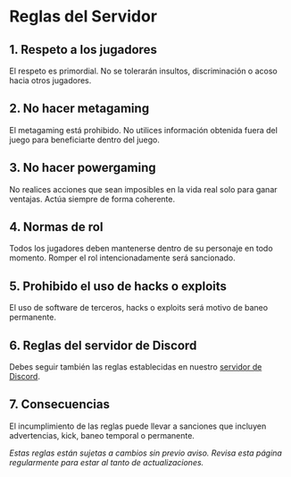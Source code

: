 # Reglas del Servidor

## 1. Respeto a los jugadores
El respeto es primordial. No se tolerarán insultos, discriminación o acoso hacia otros jugadores.

## 2. No hacer metagaming
El metagaming está prohibido. No utilices información obtenida fuera del juego para beneficiarte dentro del juego.

## 3. No hacer powergaming
No realices acciones que sean imposibles en la vida real solo para ganar ventajas. Actúa siempre de forma coherente.

## 4. Normas de rol
Todos los jugadores deben mantenerse dentro de su personaje en todo momento. Romper el rol intencionadamente será sancionado.

## 5. Prohibido el uso de hacks o exploits
El uso de software de terceros, hacks o exploits será motivo de baneo permanente.

## 6. Reglas del servidor de Discord
Debes seguir también las reglas establecidas en nuestro [servidor de Discord](https://discord.gg/tuservidor).

## 7. Consecuencias
El incumplimiento de las reglas puede llevar a sanciones que incluyen advertencias, kick, baneo temporal o permanente.

*Estas reglas están sujetas a cambios sin previo aviso. Revisa esta página regularmente para estar al tanto de actualizaciones.*
